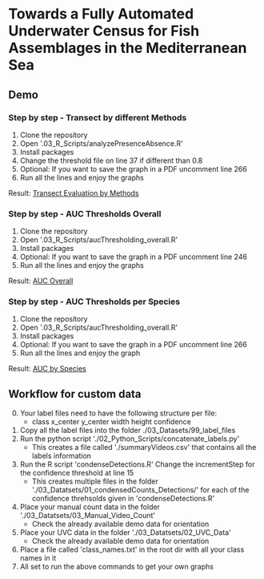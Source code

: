 # Towards a Fully Automated Underwater Census for Fish Assemblages in the Mediterranean Sea
## Demo
### Step by step - Transect by different Methods
1. Clone the repository
2. Open '.03_R_Scripts/analyzePresenceAbsence.R'
3. Install packages
4. Change the threshold file on line 37 if different than 0.8
5. Optional: If you want to save the graph in a PDF uncomment line 266
6. Run all the lines and enjoy the graphs
   
Result: [Transect Evaluation by Methods](./04_Figures/transectData.png)

### Step by step - AUC Thresholds Overall
1. Clone the repository
2. Open '.03_R_Scripts/aucThresholding_overall.R'
3. Install packages
4. Optional: If you want to save the graph in a PDF uncomment line 246
5. Run all the lines and enjoy the graphs

Result: [AUC Overall](https://github.com/PiSuMp/autoUC_MedSea/tree/main/04_Figures/aucOverall.png?raw=true)

### Step by step - AUC Thresholds per Species
1. Clone the repository
2. Open '.03_R_Scripts/aucThresholding_overall.R'
3. Install packages
4. Optional: If you want to save the graph in a PDF uncomment line 266
5. Run all the lines and enjoy the graph
   
Result: [AUC by Species](https://github.com/PiSuMp/autoUC_MedSea/tree/main/04_Figures/aucPerSpecies.png?raw=true)

## Workflow for custom data
0. Your label files need to have the following structure per file:
   - class x_center y_center width height confidence
2. Copy all the label files into the folder ./03_Datasets/99_label_files
3. Run the python script './02_Python_Scripts/concatenate_labels.py'
   - This creates a file called './summaryVideos.csv' that contains all the labels information
5. Run the R script 'condenseDetections.R'
   Change the incrementStep for the confidence threshold at line 15
   - This creates multiple files in the folder './03_Datatsets/01_condensedCounts_Detections/' for each of the confidence threhsolds given in 'condenseDetections.R'
6. Place your manual count data in the folder './03_Datatsets/03_Manual_Video_Count'
   - Check the already available demo data for orientation
7. Place your UVC data in the folder './03_Datatsets/02_UVC_Data'
   - Check the already available demo data for orientation
8. Place a file called 'class_names.txt' in the root dir with all your class names in it
9. All set to run the above commands to get your own graphs
